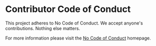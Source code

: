 # Contributor Code of Conduct

This project adheres to No Code of Conduct.  We accept anyone's contributions.  Nothing else matters.

For more information please visit the [No Code of Conduct](https://nocodeofconduct.com) homepage.
